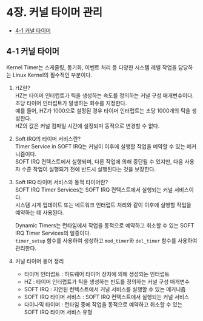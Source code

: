 # 4장. 커널 타이머 관리

  * [4-1 커널 타이머](#4-1-커널-타이머)

## 4-1 커널 타이머
  Kernel Timer는 스케줄링, 동기화, 이벤트 처리 등 다양한 시스템 레벨 작업을 담당하는 Linux Kernel의 필수적인 부분이다. 

  1. HZ란?  
      HZ는 타이머 인터럽트가 틱을 생성하는 속도를 정의하는 커널 구성 매개변수이다.  
      초당 타이머 인터럽트가 발생하는 회수를 지정한다.  
      예를 들어, HZ가 1000으로 설정된 경우 타이머 인터럽트는 초당 1000개의 틱을 생성한다.  
      HZ의 값은 커널 컴파일 시간에 설정되며 동적으로 변경할 수 없다.

  2. Soft IRQ의 타이머 서비스란?  
      Timer Service in SOFT IRQ는 커널이 이후에 실행할 작업을 예약할 수 있는 메커니즘이다.  
      SOFT IRQ 컨텍스트에서 실행되며, 다른 작업에 의해 중단될 수 있지만, 다음 사용자 수준 작업이 실행되기 전에 반드시 실행된다는 것을 보장한다.

  3. Soft IRQ 타이머 서비스와 동적 타이머란?  
      SOFT IRQ Timer Services는 SOFT IRQ 컨텍스트에서 실행되는 커널 서비스이다.  
      시스템 시계 업데이트 또는 네트워크 인터럽트 처리와 같이 이후에 실행할 작업을 예약하는 데 사용된다.

      Dynamic Timers는 런타임에서 작업을 동적으로 예약하고 취소할 수 있는 SOFT IRQ Timer Services의 일종이다.  
      `timer_setup` 함수를 사용하여 생성하고 `mod_timer`와 `del_timer` 함수를 사용하여 관리한다.

  4. 커널 타이머 용어 정리
      * 타이머 인터럽트 : 하드웨어 타이머 장치에 의해 생성되는 인터럽트
      * HZ : 타이머 인터럽트가 틱을 생성하는 빈도를 정의하는 커널 구성 매개변수
      * SOFT IRQ : 지연된 컨텍스트에서 커널 서비스를 실행할 수 있는 메커니즘
      * SOFT IRQ 타이머 서비스 : SOFT IRQ 컨텍스트에서 실행되는 커널 서비스
      * 다이나믹 타이머 : 런타임 중에 작업을 동적으로 예약하고 취소할 수 있는 SOFT IRQ 타이머 서비스 유형